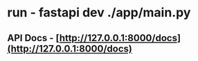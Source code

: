 # run - fastapi dev ./app/main.py

## API Docs - [http://127.0.0.1:8000/docs](http://127.0.0.1:8000/docs)